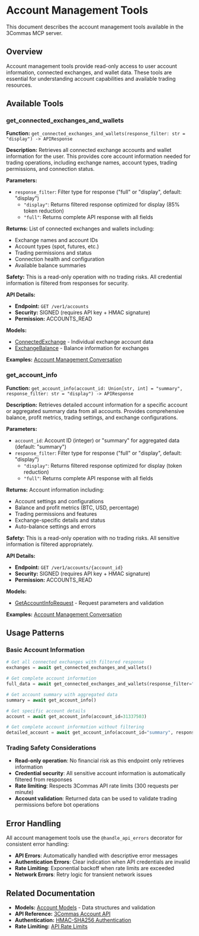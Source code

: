 # Account Management Tools

This document describes the account management tools available in the 3Commas MCP server.

## Overview

Account management tools provide read-only access to user account information, connected exchanges, and wallet data. These tools are essential for understanding account capabilities and available trading resources.

## Available Tools

### get_connected_exchanges_and_wallets

**Function:** `get_connected_exchanges_and_wallets(response_filter: str = "display") -> APIResponse`

**Description:** Retrieves all connected exchange accounts and wallet information for the user. This provides core account information needed for trading operations, including exchange names, account types, trading permissions, and connection status.

**Parameters:**
- `response_filter`: Filter type for response ("full" or "display", default: "display")
  - `"display"`: Returns filtered response optimized for display (85% token reduction)
  - `"full"`: Returns complete API response with all fields

**Returns:** List of connected exchanges and wallets including:
- Exchange names and account IDs
- Account types (spot, futures, etc.)
- Trading permissions and status
- Connection health and configuration
- Available balance summaries

**Safety:** This is a read-only operation with no trading risks. All credential information is filtered from responses for security.

**API Details:**
- **Endpoint:** `GET /ver1/accounts`
- **Security:** SIGNED (requires API key + HMAC signature)
- **Permission:** ACCOUNTS_READ

**Models:** 
- [ConnectedExchange](../models/account.md#connectedexchange) - Individual exchange account data
- [ExchangeBalance](../models/account.md#exchangebalance) - Balance information for exchanges

**Examples:** [Account Management Conversation](../conversations/account-management-conversation.md#get-connected-exchanges)

### get_account_info

**Function:** `get_account_info(account_id: Union[str, int] = "summary", response_filter: str = "display") -> APIResponse`

**Description:** Retrieves detailed account information for a specific account or aggregated summary data from all accounts. Provides comprehensive balance, profit metrics, trading settings, and exchange configurations.

**Parameters:**
- `account_id`: Account ID (integer) or "summary" for aggregated data (default: "summary")
- `response_filter`: Filter type for response ("full" or "display", default: "display")
  - `"display"`: Returns filtered response optimized for display (token reduction)
  - `"full"`: Returns complete API response with all fields

**Returns:** Account information including:
- Account settings and configurations
- Balance and profit metrics (BTC, USD, percentage)
- Trading permissions and features
- Exchange-specific details and status
- Auto-balance settings and errors

**Safety:** This is a read-only operation with no trading risks. All sensitive information is filtered appropriately.

**API Details:**
- **Endpoint:** `GET /ver1/accounts/{account_id}`
- **Security:** SIGNED (requires API key + HMAC signature)  
- **Permission:** ACCOUNTS_READ

**Models:**
- [GetAccountInfoRequest](../models/account.md#getaccountinforequest) - Request parameters and validation

**Examples:** [Account Management Conversation](../conversations/account-management-conversation.md#get-account-info)

## Usage Patterns

### Basic Account Information
```python
# Get all connected exchanges with filtered response
exchanges = await get_connected_exchanges_and_wallets()

# Get complete account information
full_data = await get_connected_exchanges_and_wallets(response_filter="full")

# Get account summary with aggregated data
summary = await get_account_info()

# Get specific account details
account = await get_account_info(account_id=31337503)

# Get complete account information without filtering
detailed_account = await get_account_info(account_id="summary", response_filter="full")
```

### Trading Safety Considerations

- **Read-only operation**: No financial risk as this endpoint only retrieves information
- **Credential security**: All sensitive account information is automatically filtered from responses
- **Rate limiting**: Respects 3Commas API rate limits (300 requests per minute)
- **Account validation**: Returned data can be used to validate trading permissions before bot operations

## Error Handling

All account management tools use the `@handle_api_errors` decorator for consistent error handling:

- **API Errors**: Automatically handled with descriptive error messages
- **Authentication Errors**: Clear indication when API credentials are invalid
- **Rate Limiting**: Exponential backoff when rate limits are exceeded
- **Network Errors**: Retry logic for transient network issues

## Related Documentation

- **Models:** [Account Models](../models/account.md) - Data structures and validation
- **API Reference:** [3Commas Account API](https://developers.3commas.io/account)
- **Authentication:** [HMAC-SHA256 Authentication](../DEVELOPMENT.md#authentication)
- **Rate Limiting:** [API Rate Limits](../DEVELOPMENT.md#rate-limiting)